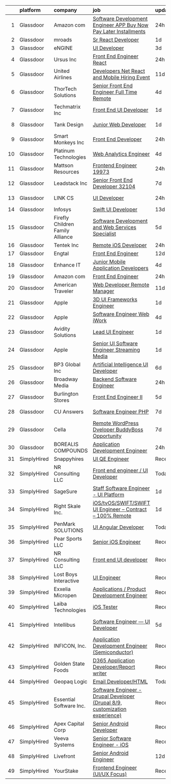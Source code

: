 

|    | platform    | company                            | job                                                                                                                                                                                                                                                                                                                                                                                                                                                                                                                                                                                                                                                                                                                                                                                                                                                                                                                                                                                                                                                                                                                                                                                                                                                                                                                                                                                                               | update_time   | location                   |
|---:|:------------|:-----------------------------------|:------------------------------------------------------------------------------------------------------------------------------------------------------------------------------------------------------------------------------------------------------------------------------------------------------------------------------------------------------------------------------------------------------------------------------------------------------------------------------------------------------------------------------------------------------------------------------------------------------------------------------------------------------------------------------------------------------------------------------------------------------------------------------------------------------------------------------------------------------------------------------------------------------------------------------------------------------------------------------------------------------------------------------------------------------------------------------------------------------------------------------------------------------------------------------------------------------------------------------------------------------------------------------------------------------------------------------------------------------------------------------------------------------------------|:--------------|:---------------------------|
|  1 | Glassdoor   | Amazon com                         | [Software Development Engineer  APP Buy Now Pay Later  Installments ](https://www.glassdoor.com/partner/jobListing.htm?pos=119&ao=1110586&s=58&guid=00000182aa98ddccb90f64b7deeffcc0&src=GD_JOB_AD&t=SR&vt=w&cs=1_bfb721c2&cb=1660719521627&jobListingId=1008074516440&cpc=3BA4CE39D5B5DEF5&jrtk=3-0-1gal9hnfdih6r801-1gal9hnfshaqh800-a5bfd2524e9b71a6--6NYlbfkN0CKJOvZ2V5IrJ1cL6f27LnM8XR4tisTi-a8V3t-dR9dwsgFRvlGUQc2Ve2CGI8d6VMUq0HQYHbXKOCP6v2vVCv6V3zdxXw5Kguw8Xj_mIY-LbwL5ws1Dh89Tl_3A5sSTTRRysbTxWASdFeXdUnSSUPvR6KTaNQAyzNHmwbRxL52KC3JSL3S2G0Ni1fdNr2gnNqXYDr2cncj5VGfx6glgnn_jo7MmxVJ7IGD2oHiPR814zPpRAT2L5betCm_KhI2sl9jEQ6C39zY9drFT_c7-U-fPNeOMQlm4R4K5mXUBvORIqYpKl3O6We_H3L2rXwtxNl6c-AjRZAUUvyItxCXiiklHr37rLm-NAUsRwihFhuJJokfNKNYZ1TILEDSLJmrA9SOR7fmUB8UMLU11da-wmVR2sZPwNbQW-z09fkzjcvD6MuGp5Hb1flV)                                                                                                                                                                                                                                                                                                                                                                                                                                                                                                                                                                                         | 24h           | Seattle, WA                |
|  2 | Glassdoor   | mroads                             | [Sr  React Developer](https://www.glassdoor.com/partner/jobListing.htm?pos=122&ao=1110586&s=58&guid=00000182aa98ddccb90f64b7deeffcc0&src=GD_JOB_AD&t=SR&vt=w&ea=1&cs=1_3ce596d0&cb=1660719521627&jobListingId=1008071881586&cpc=6BF42D0955AE9A34&jrtk=3-0-1gal9hnfdih6r801-1gal9hnfshaqh800-a1160361a352e396--6NYlbfkN0CAgjjGr4XpgOJqds2w5cxKWY20t59WaLgglXJzQDpVV3gvrXRPzIKoDiiGjmiFQ2iouESNLGd-gy4KlUUu5A563TanMmyyB0k0tpKhQSVrfwhrHeDULJNAs1u6ClbTzlRGrQQW49DBhkPI9sPYKDZwVRIgUKhrQHQAPpgKq8YUdx5yRh2KWJNQs5aN7NXWQkCsa5UGPxJgWO52uQRR2Fm45UNMvfgOtVwTpVyuWwMSm4qy_zCu0AYqKRSwEmDuVhOB67SmfCQy-KPnzs9-SQZRFlXWif88YtKLCqDVtEckzR0X2J6QzHyG88jpmJv2lChy1ArbkUAGxMm27FRn_JOQeJ8ZLq9RGdebszmSoIacg-_XAsObJjPTKiHjYP5qV-t0gvwsCvLeCFTS_MFVLGjUR2osL1Cbe7VdFjskRGM8QTZZVibMS3aPDlAKyNU4Lwqwbfh6Px_hf9L4J4kNo8srnaagrt__dibl5cqTQ42NO5Gbj2iRoDYNqTzCxPxaFqE%3D)                                                                                                                                                                                                                                                                                                                                                                                                                                                                                                                                                      | 1d            | Dallas, TX                 |
|  3 | Glassdoor   | eNGINE                             | [UI Developer](https://www.glassdoor.com/partner/jobListing.htm?pos=120&ao=1110586&s=58&guid=00000182aa98ddccb90f64b7deeffcc0&src=GD_JOB_AD&t=SR&vt=w&ea=1&cs=1_39942c8d&cb=1660719521627&jobListingId=1008069838438&cpc=F4EED0218A761C36&jrtk=3-0-1gal9hnfdih6r801-1gal9hnfshaqh800-89aab9cd47342a22--6NYlbfkN0CM72iPWblhTK_jhJfJxLWIuoC99VqbpyV49Itn1AUN0-11EOCsDA6xOfpz_HI8_xB9h5HpgiIRPkkO2Hi2R_skyVgROzf-V3wBAvxqLlJY5EHVpv0OFJyCw-L0RMqAn-PlHU9SwUDe-DwVcki62HWiZeG7HKE_-jOFz9P6JI-sUsmlxZk2Dn4lqcbSEdxKNpzwygTv6pcs9BMtk2sZPGvzJ-SSkveakS01zV4iT0ClkEP7G7gMcN0_0Fof_b0DS5f9Y17b0QsQezVTjlF2W6oi5K4FKKaB7Ru4xfnrXxtmok8QcyHm5xGzAtwSVmh_Q_6yukUTWI4VnYCmy1Nv6bwP-FDdBt8zOotwKWC7gFspwNs-NJT8J4uoBYnt5E6Xdx2LU9IVusBwsFH7-6BZYhB7zXvvGm9Q7Igvax4kA3o-vd3WuWxnv-NAcoWYqV5JzSOM8zCzZOT2_02GT1Yq2PjZWoi1XdGt6hrAo1z8nMwxXwGUBqZ3fCMqmTcBtSWcPm_pdSJQ_DYlgS0IaneKAXqx)                                                                                                                                                                                                                                                                                                                                                                                                                                                                                                                                           | 3d            | Remote                     |
|  4 | Glassdoor   | Ursus  Inc                         | [Front End Engineer   React](https://www.glassdoor.com/partner/jobListing.htm?pos=127&ao=1110586&s=58&guid=00000182aa98ddccb90f64b7deeffcc0&src=GD_JOB_AD&t=SR&vt=w&ea=1&cs=1_f45d3c1f&cb=1660719521627&jobListingId=1008074240575&cpc=32EE424DE2B657EB&jrtk=3-0-1gal9hnfdih6r801-1gal9hnfshaqh800-f2af985bb1f64a6d--6NYlbfkN0CT8vBT9H5mqECx2dfLV_FONLPDKpIRssxVwtj05Tmm4rA5I0VNOPdM1oYsK66ov5pc1wcA0i1jXnvRzmI--6BABobEGEoM2oGyC3XdEJGpUjll2FHbTHAmdz34ryBvE3X54rTHlwXxvLqFBrAX3sI-6J_y4YpvsN-WunORAvaMa1GNL3gPQ4hdC0z48g06DcM75RifPtW5IO-OTXlJjn31Auz1KaHUqcnUXskvsQiL05VN4HOH-ODWYm-IV-9wf-vwo5Js-fPjNSsKek7TBHfcmKY8e3pXzDwz1XGgGupmipdRvrEBbKnRZOGn36v5YQyK5WBxp3zL2U1n5WDF6s44GuSlwYa8_aeZ2O7wD3MlTmtN1XfPe0w1DuGlLFxlfmLARg3PkxHJqR-5WlqI_sqGiuzTRGMSYwdCQbqUmHFdsdedXeJO8SxxA0TZokdKbBB5Qvi6rmZl8KrhdQYQWNbV-d_CJ4bGHzaGAvppFFfcPdYRPlBcFBVsOyTJfNVa7aAuokb7gc_6onMbtMeOVH72L4r_6nsKMjhqPSJH1FvGmIfblsbBOikDBYqRGlWkSXZOKFGlEq_TrkxSiZwmoXftwnSqRxkM7iGgH3nctpOIll-a-6cagOE--VLFbFT0f3p59xb2L3ZCTvlwSTs8K7XAZZLdz0Yj4yUUmyLO71GkCp6Z1MHZfdf0bxbD21SNLW4dPvd7u3lv_86V27OTSk4MK0t4s81jQua4Vbjf4y3oeAiaOJoJFsaR934VrsoUv_-gSYpMUDwSN-PL5-O-VWz2KZGOYQ59g4qLm5SG0065LrM2VATKbIIovyGa674tEvkmoy6cN3DAh_44i6v1HAiwJlWl4cA2i8Zoq3RQfUpnhRBzB2nJXee1vpaIcgu55tPUaahFkluR4_duaxoZxG7lmL_576c0nWNJRiwHHr2iP4IFZB-BBIffxNDAuPhVb0sF61WnbextxfYYq-AotXS-zdYoqAPwiHQWwMEiUdnPYKZjfqiFaC0df1yjSW8TydkIopTaE2RYuA%3D%3D) | 24h           | New York, NY               |
|  5 | Glassdoor   | United Airlines                    | [Developers   Net  React  and Mobile  Hiring Event](https://www.glassdoor.com/partner/jobListing.htm?pos=114&ao=1110586&s=58&guid=00000182aa98ddccb90f64b7deeffcc0&src=GD_JOB_AD&t=SR&vt=w&cs=1_c1050d8b&cb=1660719521626&jobListingId=1008055985397&cpc=C891152315FA1AD8&jrtk=3-0-1gal9hnfdih6r801-1gal9hnfshaqh800-0e4e4024a3362660--6NYlbfkN0Btxs39KmTzjw_u_hUXcyTcLpNeUj18C2Nw5A7DCW0FWPIovQIH5oyMDLxKk8R0wPBbY462jSJgv4S9oINV8MnMPAnpiPemOXulUBEqAhp413Ibibrq6AYVM6vhvfYqfEo4ioGPPegu5dSK1jRclTMNlT4kXsAekBQuHAgl50nJbTQN69i2T_SfHXYlahgcYjxXBMwj-8rgA10E5LdBCxHzgR-vporwgBgAddP0noKtQilZck4NbCLktvU31VhXeBTGWsxbI7zugWIBQCVBv2KWnNbdz0n1Dhz_eECl6vw1Pd93wm_v0DntbNVVML1XtU37L0tLk5aFstkptG7MznpAyjEcWjkic8h-5mAxW13QZXB213fCt-LBFifu4ESsGDkXc3-wKCWlIDcUb2jMxgRHcG5SSwlElq3dth8xcm2m4BDV0GCFqBDFSgRtvv7PL-D4xq52cswSpptOckjKz4HkHUPLSUvPfxHtnuLT9gY2YqO293MWHCPA952jQDjQxRYkQ683khJeWBG5ltc2kEPtj4i2Ke1lOD1UsiRw7BwFEaRnOn8hRM0bVLpHUM9ePLpUX41x6lGMCmBvIoIxjlK62rLkLPz060RPvbPpTkOsuSjuvvOLkYwl8V1VBhJ1gVQ0HssVHUW2fYN7zm6GN8SS7PxRmMEqw0c_ITNBJ1wp86CKEI1H_aK6fPDbUrdOxVKYDUSeRPU5nUwL2VOg6pmNt8KQN91p8DgmBHd4LlO1AA%3D%3D)                                                                                                                                                                                                                                                                               | 11d           | Maywood, IL                |
|  6 | Glassdoor   | ThorTech Solutions                 | [Senior Front End Engineer  Full Time  Remote](https://www.glassdoor.com/partner/jobListing.htm?pos=108&ao=1110586&s=58&guid=00000182aa98ddccb90f64b7deeffcc0&src=GD_JOB_AD&t=SR&vt=w&ea=1&cs=1_4d327d56&cb=1660719521626&jobListingId=1008068794903&cpc=451933188B21919D&jrtk=3-0-1gal9hnfdih6r801-1gal9hnfshaqh800-8beda192d9f3f793--6NYlbfkN0C01UNaBQ680rhInzVQmCw0TGPaO4jl8CGKEaY9c_l_wnpKA5txkh3YVdNfPCyTRGvxsSxdpXF65NVr9l4dzjq6ZIVm2jEBL1a7D3FivAIKwll618pqIb3tZfM83PuSUOmKV66_ImlaXN61M_Fe_gk4uGAzU5Jq2DxvytE5Os3njcpTKacHSoDA2S7L_cIyLCiFCmMuM8-nUeWyZLnkrFMgE5djYNVScvqdeGZU9plrmTEfvIQU-fnHRyG3CvuQTstk4H6Wr71ZmQBK0U9TJNFclw3uV0CPh_lJz6QvETUZzJw78OrCYYdePJqAQXxzidmUV_9VlYrMGTEAz1X6eAhrUGK3XBonDFaD40Yr1g1gQ8_oXudH_hCL40v-WEUe7jnYrBFA3HlCAszINW8c9z-6rg_AP376nCXempLmvDy2bjmU5cJOWbTP2f920BqoGLnxhCJwgcYsoioaugGdEavEyyRaxRKeY9Tf2IPJaxJWs0Ox15kZov8Q1el_-51bces%3D)                                                                                                                                                                                                                                                                                                                                                                                                                                                                                                                             | 4d            | Armonk, NY                 |
|  7 | Glassdoor   | Techmatrix Inc                     | [Front End UI Developer](https://www.glassdoor.com/partner/jobListing.htm?pos=115&ao=1110586&s=58&guid=00000182aa98ddccb90f64b7deeffcc0&src=GD_JOB_AD&t=SR&vt=w&ea=1&cs=1_d5d1e53d&cb=1660719521627&jobListingId=1008072282883&cpc=334ABAF5D42DC775&jrtk=3-0-1gal9hnfdih6r801-1gal9hnfshaqh800-00948a4f81d85db9--6NYlbfkN0CGFPBiV6BPU3R9Q4bvSgVn3-vD6sh5AeOCgyZgwpVxzqd6xWhPFLYbPwV8xd92GTp8-B0UFbT6CBYaeSpXkPlmqeXnX6uIMEqT_nOTmCIqgKp5bSULeabFOOlnU3gzffAnKqdrZhp-rcosxtmJ0pBADhfe0Ou8Jav9uJv5K9rFNKc1Zt9Z8ESPRBfEhYmZhKXqr2QZBbGbQFK6Qwp92so2KJfe2qHGPSd8416h6jUdfy8hHYnXPSxtaSIwyQDgnY0YTiXFyefpIAf_L1KQrGqzsdzeFi5Mtrt48q_KF3wuPdk4IjTX6cFQmzpG9iPq6QQVapKKaVy3BtlXZ1-4GofXTZi92muOGvN-_u75Lfo7t9xANbOqwZEhkBJ9jrMjsGD-3TOeI19Tr033Fz-9CPk79nUYAJHX3kYGgRtF4-6SeUXF-jiTJaDPqG1s1-AmhjvG8Xfr6k47MpxrxQNRzVXy-oncCcJTN2OkDYrUhoJ3rmWa6IM_ELrV-T_fapzWOOc%3D)                                                                                                                                                                                                                                                                                                                                                                                                                                                                                                                                                   | 1d            | Newark, CA                 |
|  8 | Glassdoor   | Tank Design                        | [Junior Web Developer](https://www.glassdoor.com/partner/jobListing.htm?pos=110&ao=1110586&s=58&guid=00000182aa98ddccb90f64b7deeffcc0&src=GD_JOB_AD&t=SR&vt=w&ea=1&cs=1_309fe12f&cb=1660719521626&jobListingId=1008071689706&cpc=0C139D4CAD5A6DB2&jrtk=3-0-1gal9hnfdih6r801-1gal9hnfshaqh800-a3d9ceca1dbdbed3--6NYlbfkN0CuTTa6hU81vCVw8xnuqKeqPg93uVJu7pnS98Dt9RwN54TLfd7fMQoV7IlVnwvQMMo0xFzssUK7Xcfvyh6pJPQ-x2V31RXMsUKlGrvLRUbQ2RhxVUHgeTDZM-Jrfv1bYMmHnOlReMQrS9owvBfDOUcbfbnTBbHbBFQYHk3K7uQ1Nw9c5fWevAvC7CqN4qThBEbrkzUU4b0g0YPSzms0kn40vfDwkIRS9rUtx7GRd_ut_DMJ8ZuNxF2qBIBOJTlBVV7Mr8BjLoJc8w2cPbqCmgL26b_Kqvcv8Dydw_F_w9HNe1UQ_fN0RZUBqHaP25ZrkU4gPKvZA_-umjzQjI9VUpCLrWh0iik7yp42tmwmVoOC67xbIYCQsJnaKOJBObt2vGGdEPAcdpFErKaMwklmmL4rZPIn38VH47adM7sT2Oda85Jzp0hLpWVfszQB_I5mWmaHVB1GZB3bI_1enAFWhcuUWPeL2GAxxMx4cEtR6Wh_v9F1_nJ4G0nJgahFeWRNUJc%3D)                                                                                                                                                                                                                                                                                                                                                                                                                                                                                                                                                     | 1d            | Somerville, MA             |
|  9 | Glassdoor   | Smart Monkeys  Inc                 | [Front End Developer](https://www.glassdoor.com/partner/jobListing.htm?pos=113&ao=1110586&s=58&guid=00000182aa98ddccb90f64b7deeffcc0&src=GD_JOB_AD&t=SR&vt=w&ea=1&cs=1_e721d455&cb=1660719521626&jobListingId=1008074133389&cpc=A0637F14311B9419&jrtk=3-0-1gal9hnfdih6r801-1gal9hnfshaqh800-a455a31fb5bb6343--6NYlbfkN0CnvnrZV6i1JGX1yqycrBVKxG_QbmFGo1hJvaAPDrdCVeK8_187gOsCIBS08kr_0OBJtyYB-FqvF1f-Y_VZy6E646Osz676Te7l0qQFWwqtzAs-lVq9AV8MMk19mR8tBKRJl1ZTupsut8BuzRyR3dEPBiPwgyD6BSWl07N8BDGlAXVIKhYIApAmBviqttBOCefSEZ2c1bOt9laK3cBPLSvfUWtyNJulG6B6-mVeLKST0MBK2eBvk1vA4PdJNFvnzIGwbgaw2S2tsypBvKRFKC8vyNVvGb4RMYpx3zqp28cL7udIWNYic2qG9ujQKPP1I8uXyyKIng8-pqCN9QA1-19F7fFhEJgbY1yf0nFAtHEsuLW89ngNU2KGhDsh-syxyPFlNuO7mFXdmxK2ATabqlMHQnxoXTQjXA_Ycl3dsAI1BWZ-Apjphubf6hbj0E10FC5-pzEQnZMUeoSktQi1e9ENN-ToIPHVD0WJxnXUbeRVfNjDwfws3dlCPb_4VxXWZHM%3D)                                                                                                                                                                                                                                                                                                                                                                                                                                                                                                                                                      | 24h           | Remote                     |
| 10 | Glassdoor   | Platinum Technologies              | [Web Analytics Engineer](https://www.glassdoor.com/partner/jobListing.htm?pos=103&ao=1110586&s=58&guid=00000182aa98ddccb90f64b7deeffcc0&src=GD_JOB_AD&t=SR&vt=w&ea=1&cs=1_8a42297d&cb=1660719521625&jobListingId=1008067991782&cpc=DED3C32E22E90A94&jrtk=3-0-1gal9hnfdih6r801-1gal9hnfshaqh800-5bea5c2b1ab209cd--6NYlbfkN0AS3oPsAAmCngCu4U51_2RxXyfS7TdWOFtWPOafNW52IwBtI59ZXPdtHojvQioreHV1eCyLClcTIJuHglHXQYGFPrbYLNKjMSYElkp1vDU5B6GRIJ3ntTEZ8wqUdXjiHri8KgFHTcevVO2ME7px7hB8pIZ9k3huWREFH3y7GXAIcILB01STLbx2WRq02-bbBOdJEGrGAApW3yhJ2wbkBOux8wSdIJMnsWRyUiScSADB2h5Vlim-gWGGqtE9T8EK0XjNANJa3rrJCzp8BGf_UUlNi_5nBPXa6CZZ1NA-kUnvDuF_vMmZRqTBq_YFrVg4BIVJcxE0ze5djBM8aTt5PvbQb53OnSlJe6iSZsv1yj-Ax3RiUJwvVa2-oWabtDwv4uAkvJY2jiIRAs97Wsz8xlKYTV55g85TPjwiYDYkiRNQSuxTOaam22QIUq6upnR3RNSZSaWqKANt2DWflWXFsCwzC_ELkYNb9kQ30Opygcjq4ND-5DWJaWvBkEysZqatGx7j2pa2zo8pUA%3D%3D)                                                                                                                                                                                                                                                                                                                                                                                                                                                                                                                                     | 4d            | Remote                     |
| 11 | Glassdoor   | Mattson Resources                  | [Frontend Engineer   19973](https://www.glassdoor.com/partner/jobListing.htm?pos=129&ao=1110586&s=58&guid=00000182aa98ddccb90f64b7deeffcc0&src=GD_JOB_AD&t=SR&vt=w&ea=1&cs=1_9a450a46&cb=1660719521628&jobListingId=1008074116931&cpc=56C4EA4A1A191A49&jrtk=3-0-1gal9hnfdih6r801-1gal9hnfshaqh800-0a00a1491b6a5ce7--6NYlbfkN0DoFs6WlAcF-9rlb0mQNJgEdO4ygxmYB9kVlugPervFNJgAbE9jgY8GUQwiNDcz4EUKR8PdUcyf-VNWI6AuDvUkfxpNhtGaNV5cQCjdB051Mo02_MpHvgyOZvIn0ijvxKvElIJ4RuI63bP0TH3FcrNAG2S-xyoC_S9UwtJ6BNM_w8dMRF17Vwi9n_DU3ijUHfwDqmQP6QBLfSUC-88rukf0dnfeXIUMNFxweHF6kFCxRe5gMxSPT2kUY7Md710brjq4JLVRcg88k3gsKjxqrsFo-89F9IIzTBoMe6xPilSxM1jnbVztTL2KDnt-oTSF7-y8TJHsuG1Uq5FR8GTdmLKkXcIItpO57heyyEtl9fAeXHsNbMZtOE6JDH1hM1zKNcNFtJO3DU3Cu_TE4aG6OGESBKRkQnCJZFF-xD7tZvrqlLNdmCdHCljOWwojOCVKz1v_aPbfkroH85Xs99G-SgOS1MExltBLGjkAgdaQGQOC8zIgedP1Y1qYTKJn5hzXZ6g%3D)                                                                                                                                                                                                                                                                                                                                                                                                                                                                                                                                                | 24h           | Boston, MA                 |
| 12 | Glassdoor   | Leadstack Inc                      | [Senior Front End Developer 32104](https://www.glassdoor.com/partner/jobListing.htm?pos=117&ao=1110586&s=58&guid=00000182aa98ddccb90f64b7deeffcc0&src=GD_JOB_AD&t=SR&vt=w&ea=1&cs=1_e7f4e2df&cb=1660719521627&jobListingId=1008063540807&cpc=3BA4CE39D5B5DEF5&jrtk=3-0-1gal9hnfdih6r801-1gal9hnfshaqh800-480f5580bb79916a--6NYlbfkN0AN1DXOJ3XjvJpsorCLbwBX67_Zmbno95PICvIB5GJH13XHFuyYrum6AmNcT9_RMPPPeOF5uSL1IV0gQys2Ha29mjA4ejw41W1tdV48sTCXA7SFqzDsz2n_wr4OwHo9hR7eT7850mWZhyvFtjUDSYnNQPSTWiQ1tgjjD1YU4vtzLfTBESvCVb--f82__01qtwZ8-DUKUheqpstUzO7I13kmsgxdgyqm-ukYyUBPrbf3MTkvm4uPTWgHqANUhWJyKwTP8mh-iDNsgeXsIniUyVMp4G04Q17osixvB2TIV1-7F9u3Xf_KHR6uciHAjf5ZiR2ItBu_tAFqaR3Ny4WO99iXL1qx5ktwCsk4uy__3Q8UbW0SBWaAYxf8QtFfG7KoT8HELYqFAFYhezQplrEtkhbg-OZSahtkw1w14Aeo7B3tmBk77xJ7g6eZjYGSsQBTeG7UD8Xv4ECDb0r8-vwwGlqQZqmtRjelIIUc2oZlR1jLpmHzrhmdvkrDO1lsBWIOnC57iUClxZRaww%3D%3D)                                                                                                                                                                                                                                                                                                                                                                                                                                                                                                                           | 7d            | Remote                     |
| 13 | Glassdoor   | LINK CS                            | [UI Developer](https://www.glassdoor.com/partner/jobListing.htm?pos=128&ao=1110586&s=58&guid=00000182aa98ddccb90f64b7deeffcc0&src=GD_JOB_AD&t=SR&vt=w&ea=1&cs=1_00d8a6d5&cb=1660719521628&jobListingId=1008073615359&cpc=FD1C1DA32C38CFA7&jrtk=3-0-1gal9hnfdih6r801-1gal9hnfshaqh800-294000bd44f8b31d--6NYlbfkN0Aic2FNJq_PpCkQ8C7f8kkQfiNvDILPGYFPhiImqsOhVE9kIE0Hm27a4PIqhs3A6nUx2Nnn1N6m3c2HiPAmFVB6gx0F-Fh_Gbb57JVlRZVpFmIxB9IATd1y0-fDEzZdRlA8LE0H8qzpU9tDe888ogZXLBv0FfHF3tuFRy7OvRM420Qg5O2hdPehq_H8n4EDAiMz1Rcb3J8FbcIUTTFsLfLXK5CkEoRpAXiA2ou4Ij5gRkMDGwPKzUoMYK6GIJ5sbWSoUu3Ifc8MdATIOBJvTUPsJL3EkDeu_f6dYVedVZ8Ds3Sl0CTeNg3mWj_16X_fjB_awSdVPhYa8JfHR9QqkXj6NVL7JAstcs-Gj6Qx3AU7wLt3plqZiVNMbTM0gooUwEVUB9na2NwFOq5LNbFkHb4hY6TEwfkdCSude7BkDoFwFeGeTEFSd1SN0v9aeWO6n_B6Zek8ibmrAIniYqJpLmCzbNstNKfhG4TMo3AHHzFTgjj2uyDWDQl0HQo3qa-I3TSx4IVaKIoplQ%3D%3D)                                                                                                                                                                                                                                                                                                                                                                                                                                                                                                                                               | 24h           | Bellevue, WA               |
| 14 | Glassdoor   | Infosys                            | [Swift UI Developer](https://www.glassdoor.com/partner/jobListing.htm?pos=106&ao=1110586&s=58&guid=00000182aa98ddccb90f64b7deeffcc0&src=GD_JOB_AD&t=SR&vt=w&cs=1_871cf445&cb=1660719521625&jobListingId=1008051292813&cpc=9900C911F071612A&jrtk=3-0-1gal9hnfdih6r801-1gal9hnfshaqh800-6c468085c3cc452b--6NYlbfkN0DFi1nmQQWK2fa3N4W3y7EUOEocZkWPqKP_f_xZ7ne8RcYYsrK34-4lDZ63JR2to7wNEipFmb0BiHNA4UJucXU5PAF0B8wq75-dwYafffteFiwjUBEvvmiMGPj2Hserk1Dol6k4SaGfOw16iCqmQRjIrE-VIYra0KsYAfrLwYf8JELlIc8kygwAqfYXKIonO5i7xY1FFuAGxz9bWGTGj_q79doKhPZED3Cvnh5r4aBAHeG5Tv6Yeyv0m3ZJq7izEtaEs_SiykauJ1BeDieyUvb2aQI8ro0kp7IOjTniy4i00nivegwFEfUuVGH66Y1MpNyjjbEPAphYhqD_0XApySpR-d1ZwbVCwHG0gnvwExV9SecNLURsDAXWdqu2U_eyQXP_WcNK8drB50snf9z2gb7s3EnX74bNTqdLmIEyRCPOMYfb7MdgeGLi5ex59tq9Nzj-mG-PKqBaJqdLExc_uaKt4UjNtx9O37tZrrMjtlq7R7NnOC1qdB1im-BkJHAU0exFnIp9h-XU3ELwcrJxX9XWvlVS5wFDwy0Q1IBGDWpske6M--UnrnC8)                                                                                                                                                                                                                                                                                                                                                                                                                                                                                                          | 13d           | Austin, TX                 |
| 15 | Glassdoor   | Firefly Children   Family Alliance | [Software Development and Web Services Specialist](https://www.glassdoor.com/partner/jobListing.htm?pos=112&ao=1110586&s=58&guid=00000182aa98ddccb90f64b7deeffcc0&src=GD_JOB_AD&t=SR&vt=w&cs=1_68327167&cb=1660719521626&jobListingId=1008066852423&cpc=923E3B470662C757&jrtk=3-0-1gal9hnfdih6r801-1gal9hnfshaqh800-cf3a85c00cb20a97--6NYlbfkN0CNzuPTjnduGFAOpB2vcisEyNlokxoC3oHyRQ2OwCqP11-2grFXxv4hxLgRiYTyiFv0bkFe8JpJjZf8_M3r_k5Hpg8yNjV6u-vPl7ebESnpQYujrX1qPjs8JQLZzpsXh0l1ibaXfwnmZAZSLn_ExzidpHeBikTNiI1rm3wcJJ6LnzWTqs8paCVpFI8jG78x51XvxSg1irkCurxsoueg2y1gkDV0LB2Uuj_CguvT2HG6w9v2DWYmMPbwYnppHlyz_Eqt0-nX1H3CSKSMDWi8azJDoUDMuZr9wZKk-tCTtrXmto7jEeavDp576HmtkYeplYlHQzh8ks-TkJKGjH1o65jHtfuuw3vvjY9si4qMowyelMGJAFVraLzEFZ-hdEItmBfiajO4jkbN7Td7tQW4kkq8GeJw4O4QZwh4elvRA6oJ4_ZuzC0o3gIB61LB-6iU7IzjFklqYsdzrURXQXqXwx8p_S5L6dILy2sBYiHLw2OLEcBXfqbXsPdJvMQ2lXvsSpE%3D)                                                                                                                                                                                                                                                                                                                                                                                                                                                                                                                              | 5d            | Indianapolis, IN           |
| 16 | Glassdoor   | Tentek  Inc                        | [Remote iOS Developer](https://www.glassdoor.com/partner/jobListing.htm?pos=107&ao=1110586&s=58&guid=00000182aa98ddccb90f64b7deeffcc0&src=GD_JOB_AD&t=SR&vt=w&ea=1&cs=1_1f007b6b&cb=1660719521626&jobListingId=1008075059244&cpc=0AD9CBC11EB69ADD&jrtk=3-0-1gal9hnfdih6r801-1gal9hnfshaqh800-c45c1d78533a940b--6NYlbfkN0CjFA1lmdy0wJ1Qe9I-InJ7XKY3GJWrv4Ih_xPgAckHyl8kzJ1xqjfUOGHzUbWqZobjrGKetYTHtMsyeipJL5HBDB0eFrAJ8HKPXyjm8TsbeM0T4WmRDEUhNElLA_MbHCsZsqGDBCRaqUBRylv2j1tPNsw0B45w4tGfWEjVzqqVRcNeCQkkKXp7H2jVQ3k8dkDt2VNP_gY6O-QHi6vgm2bAzEfhiXC1HmOHWstv8aAY36aOOorg_Y9ULSBH7N1EFBLS2luaZKFGRyGEaSlPc1EFbr8ExisWGoyqYQWgJZnbk93_Vrdjbb8wszg-y5RU10caLRE0V2o04jukncU4ECH32ic83haL9koshkIygV4GJvyuT2eKAUMRkt3xi8N6_cILqdZjnlOdkYI9i5Zn2-Xrt4Z1xrGnkdhpixI2jjYtIPMBBX9WG1ocM06FiJueXtDnjbC50NqF1T_zOq89LTk1ZnSHaeqImPoYoCOJb5MxDulSjCC00-MZO42Ot-fzMPhYYPjjNcOV1zgq0nIUt0op)                                                                                                                                                                                                                                                                                                                                                                                                                                                                                                                                   | 24h           | Remote                     |
| 17 | Glassdoor   | Engtal                             | [Front End Engineer](https://www.glassdoor.com/partner/jobListing.htm?pos=130&ao=1110586&s=58&guid=00000182aa98ddccb90f64b7deeffcc0&src=GD_JOB_AD&t=SR&vt=w&ea=1&cs=1_fac79046&cb=1660719521628&jobListingId=1008052522774&cpc=3BA4CE39D5B5DEF5&jrtk=3-0-1gal9hnfdih6r801-1gal9hnfshaqh800-71a444158f5699fe--6NYlbfkN0B7Z8t6fEMDh_BTkcJVPNJicKvZQEBTy5HSwyHa20ewqmyfWNXjNsfvmtdqiCQm-EzowJKotOv_WjYgXr6s0thNrtR8Nf5EbUKEt6ppAYVG2-AQo-x4g793sW2LOxDCt1n9wIYQsco9lmZbJ6U4qZeSMoRdJ9bloGCf4MOchqSjPEb1e5ShRIiaHCrC02WA4DtIgsmoYmGj4pSlZD6xpAMQzwfzx_Mw8vKWZuzRUfMB4Wru3v7n02Q7-3oHeADTUqaln9-Zy-S8L3XZCqYrnR8DG2PwtTCcNH54VgfUgMaPHfxl_iC5befrGEn1obGeUO44w8vBKm3msMjMBjpv9bMaq6vix1mmKssuJPf6V4_AIcEQb8IMnsP7LYuU8FCofCGIZHONKpNaO1Qj9SftqS0SDCcLecCfPSgqK-a0pArgHryy0n68uYeMd6adOKkAGpQs7yLVQ550JGAB94L2BkGmyuxJIoFWema7uKBCJh2Edb3TLrusRqg9N-6tqqBFChk%3D)                                                                                                                                                                                                                                                                                                                                                                                                                                                                                                                                                       | 12d           | Remote                     |
| 18 | Glassdoor   | Enhance IT                         | [Junior Mobile Application Developers](https://www.glassdoor.com/partner/jobListing.htm?pos=116&ao=1110586&s=58&guid=00000182aa98ddccb90f64b7deeffcc0&src=GD_JOB_AD&t=SR&vt=w&ea=1&cs=1_81c96821&cb=1660719521627&jobListingId=1008068900182&cpc=3DB599BF2F4828F0&jrtk=3-0-1gal9hnfdih6r801-1gal9hnfshaqh800-def1bbd1f598e622--6NYlbfkN0AraZfUMCdnJNjJsWHy6D3Ra_0D6GRfEkfGXZiKyoRK-VOwO6-Fnjju3UziSgxx_2dztle11cb4VvC_EnZaGZvallrJcFMEZ5Nxf-sUoNMNKtH2TI_Z4XyxT7QHL8ac1iyp7Y-701IPTxBo0U1IXSCSeLvTqKewnAtKv20pNCOPzePwMnVtsiioOAusAOMDS81N8TLr50UxszzEEMYiN5BKA1RIH_4X6ttg_oNIL52iqFCT_j2DkJS-cVAEvAdrCug6LVX5d20_A5G7KFgXX18J_tT0FQ-zN9h7SDyvT6FNVFyk89ELGmuFMxhXOs0QLf9DZsbAnEZEtoP-DtUmJgHbKVodnbq2AuMcuDykE6znkdKBAa-L43GR5WILFAc0ewtcaHMejJFiI1fjoll5maEaH3h4KRzwqMJx9-Nu1c3zRjnpjajfwSH0dfvxhfoQKG91BzaCl-ynjAfwNZfcQwhhAvpZoVVhxdUtnn2KEWXkMZDCI2T5z3xTf0sBVm13SPSe_wmFq8QsUQ%3D%3D)                                                                                                                                                                                                                                                                                                                                                                                                                                                                                                                       | 4d            | Atlanta, GA                |
| 19 | Glassdoor   | Amazon com                         | [Front End Engineer](https://www.glassdoor.com/partner/jobListing.htm?pos=118&ao=1110586&s=58&guid=00000182aa98ddccb90f64b7deeffcc0&src=GD_JOB_AD&t=SR&vt=w&cs=1_8b3603ee&cb=1660719521627&jobListingId=1008074516378&cpc=3BA4CE39D5B5DEF5&jrtk=3-0-1gal9hnfdih6r801-1gal9hnfshaqh800-509f3a18454092f4--6NYlbfkN0CKJOvZ2V5IrJ1cL6f27LnM8XR4tisTi-a8V3t-dR9dwsgFRvlGUQc2Ve2CGI8d6VMUq0HQYHbXKOrsNm-LsTQGIwHiUOfTieLbkAVVYFhKQ-n-AisNICvbEqCwYf8ekyOF5kJnXRFa-oki6OdoKRoIZhSQhhAOFMskZBvUF9W3e9gvcE2LVUKhJ6i49hJJFT--YrvfJieV6GvdJFjQx4rGDBJqWWspjWMXH5ciumz7RvWueSPitsYai5vKO5GsRem8dLhOTWE8ZV08TN1q_0FqUy-8jTt6K0D2b93ZqzFymEV-Qk5btSLWv6HzQvOlzBLdwwNca1xqsyFRleohMk_Oa_jtPytaHYtxicp1DVGFHYoP4sNUwUho298P_8EZb-B9x7ZK1oMVOuw2X_FF9TNE5nTEHdI3Tbks1dhiSY0DTg%3D%3D)                                                                                                                                                                                                                                                                                                                                                                                                                                                                                                                                                                                                                                              | 24h           | Seattle, WA                |
| 20 | Glassdoor   | American Traveler                  | [Web Developer Remote Manager](https://www.glassdoor.com/partner/jobListing.htm?pos=126&ao=1110586&s=58&guid=00000182aa98ddccb90f64b7deeffcc0&src=GD_JOB_AD&t=SR&vt=w&ea=1&cs=1_0c1facd4&cb=1660719521627&jobListingId=1008056188978&cpc=7095061949A44974&jrtk=3-0-1gal9hnfdih6r801-1gal9hnfshaqh800-441c4092247efcdc--6NYlbfkN0CkyUODdAWOttWJ2LJ7eZfdfOMXKQZf4DPL70xczqcB1LPqXS_73rS5nAenDC-EjxLQZwjUwl6q06DL8lvcCzJfoEWX9ymooVZwHEo0oIC5fw1BQ4QozUrrQjBA1vvihQcUDjEeeZU4hTOK3tN6N3rovH1MOQ-LKvUHL5xpkry04szfj3dm3kSlCnaYPVzW9UddoTXMVCgtBGu86vfdBPLDusqCoTmEX2Aqn_bp_N6LoQxBTUTH1MF6YkEZ4wCKnz-WhSOxvpbJbmYOHAy0OHzWDvmgTFKB5F5EgLIpp1FSTSNMeVpYEiXx_VceDJEQz5tCxWlJBQ8FeZcvYfiXfAQJem8qfdHE3a-rHj8yyDyXsesia6Tg1wwwhoLvuhop2EeOLgile_qTjcwLTTVSPS1E5wwOL4u4USMhHIACbENToYDqb8EmnAuHpRDjeoR64XrAR2-9AL7bmbfunVcTTupi_iJRu4q5cPfPnW6V6q9vjK5g62SfXyIMMVo2deLs0xENc3V0AmGNvA%3D%3D)                                                                                                                                                                                                                                                                                                                                                                                                                                                                                                                               | 11d           | Remote                     |
| 21 | Glassdoor   | Apple                              | [3D UI Frameworks Engineer](https://www.glassdoor.com/partner/jobListing.htm?pos=105&ao=1110586&s=58&guid=00000182aa98ddccb90f64b7deeffcc0&src=GD_JOB_AD&t=SR&vt=w&cs=1_d4911c95&cb=1660719521625&jobListingId=1008072872977&cpc=F41FEAB56D215062&jrtk=3-0-1gal9hnfdih6r801-1gal9hnfshaqh800-49a0a698294376d1--6NYlbfkN0BvKrLyj5gPmtZO9T8euul8TCxuuKNOtzRJOomxnwSEodTz2Bc-sPZlbtkML8D-m4pzgMpahLgxDqPQp9W4kLJToXoDTWfsXG3kYYdBYf4dNUL-7d4N0br_u64IwiEd24PJmMi-fDZwHuAfRIl4MrYq1sWWPZEfohc1M4lIFvC65wRKx7eq4zZsbT5aGbIYF36waPXo-z2ZqtYqAtFluN9H-uJ7bm6HSMmQbXVO7sVlc6wajQCLivcE7drWZV8SLwDE8pDMofYESdZ3IihsUH1ainfYoMdUiJIy7gNBg5tCtqJismEIrMIzIfeaDMzB2lU3FkmAztKCbiczR-nSLCtKUw1EHV0FxU2hUNRbDCjni5gw-FmOBPM41S1-AOStAUQ2MKKgTKoakH7a4KsykZJXAZCrNjPdw87m7gWtbLWsQzF8B4oBXqT4O_xTSqPu7p80sF8GCODyrGpCe3r2OskiPHrJeTaytT1uryTD_zSU2LhxIMZHzrcdWoWt4ZQX4dDNMAbiXrGGBjuFWOU2jFip29ZPT_zzuLkXLbrIVdtxwTBRGkFw5dp5sd-8W9zP0FGE_I0VOT68RaZ7RtoJQmgYt-WuSV9Kitm6KHvQSJvYs3fiTXXqLnGh1Dha1rXbQOfM0dyN8YPu9--_8DW6Wz_BON3SLvXwWAfRmRHtjbzGjgczG0QckDEKGjGv1gf0W9RFfI3lFlWoflbZMQWLfFBEwQJP1FdlS-8zVC77nLJqOPGY-HPEppZu-5TLpAP7mNk33T1PaPI-qSZEv6zfAa_ZdjW6ONkjNZfNHa39kzM59Ucaqa3y1PhE8GGaGv2lZZiqNCsJZHpPfTZNYMJUEjkRfSMFW70B_8k0Jtsmy30zapQZ6PWjJ8IrPlKYGWSGd69p4TwvhpXrJ8EBbGVUGTV-iUrR9_1q6hLdnFyTbHHO2KArkRo4Tl3juPJzb3gUiKs-Cigt4U8kXw%3D%3D)                                                                       | 1d            | Boulder, CO                |
| 22 | Glassdoor   | Apple                              | [Software Engineer  Web   iWork](https://www.glassdoor.com/partner/jobListing.htm?pos=109&ao=1110586&s=58&guid=00000182aa98ddccb90f64b7deeffcc0&src=GD_JOB_AD&t=SR&vt=w&cs=1_08c4e8d4&cb=1660719521626&jobListingId=1008068026001&cpc=FB7E4A1762AE5BEC&jrtk=3-0-1gal9hnfdih6r801-1gal9hnfshaqh800-b314d1b70519e687--6NYlbfkN0BvKrLyj5gPmtZO9T8euul8TCxuuKNOtzRJOomxnwSEodTz2Bc-sPZlObPMRh-wYQqX09K-kPIWFmIDrnKtybxs18Kgzw1l3Lrgthl87Xxo8ekCPJIkQXPt1KOBK3tnJ0O0lu8RyqdG8L1HhXMGGiIYIMChQ7Nt6ID9buyu_g54F7hzS-eYx3K7vUpKf-syeF24DvhRXlNkr78OfBRKa1gI1ZwFlVJjNc1y8mdhzkc1L6B74nvXTVPaEwaOoGWSC8o4ANP8cDmgB3xkfdAhxPR7OmSEYQpbhJzQjTpS-IzDbOsqxYbczH5tVk6_TSHAvHfKd3GlxJP13viyT8m97kMIk25AV7F4XnfuP3aENbR_CaRO2u7wN33IYJADiCOg3Dg0pmR_PnUcR8_uMMEynYJwfYGe9SrBknKfMomgr_OwgivASg-VvzfBNS9CJRjaffSg1pjJce2PgHBr1XrOKxPIfbEiFUKpdxJ2z6vYxMYJW35YMzOomatRL8XCAPnaLk1VfGTMP272aW4rn5elNhKTvimxjU4xPvJgKe6Afo7yik11X0aXRIStogw_OhT5idFUJJvyxONHaFeL8B5m-DdBqI2JBmHaf8gYlCK7KHhhsrQ52AuOs77BTGVnhLIxqnA0Eh017DyjJtzjGzKhmfV1X_wZoUlUrpisVw6mM1ndPvxM8jl3jeGnQ_MiGg8DbgP9ZmF-GSOXw-34ykyu9XACN_juTVbg0WkSxZYm9axDpwzVxC7DGqjGEqvVBMoJxgQRlg5oJK2jIRTI9TQiw7B17gLe65AvrYoKlyZoehT8Qq5y4smofG0ihyM3w9nZ9YGMhN62cvHSSaTMaqfIHLueB5fWZdCmevZ2oF1W7SD11TSrCEd1UukJaLI5Vjlnr0M4LQp0zAWsZhzZvLlCZ1YtZCXOZzK1Qk28nkMLp-lcuyqZltdpK1eDfdsRpWxcakXhKGfuNFPSiC7afyvRVUOa)                                                              | 4d            | Pittsburgh, PA             |
| 23 | Glassdoor   | Avidity Solutions                  | [Lead UI Engineer](https://www.glassdoor.com/partner/jobListing.htm?pos=111&ao=1110586&s=58&guid=00000182aa98ddccb90f64b7deeffcc0&src=GD_JOB_AD&t=SR&vt=w&ea=1&cs=1_536dbc26&cb=1660719521626&jobListingId=1008071819033&cpc=F583A5AE0DDDFE3A&jrtk=3-0-1gal9hnfdih6r801-1gal9hnfshaqh800-bebca0914cbdc1f6--6NYlbfkN0AfMepHhmxmBAj2OLj3fuHwt41D9LBHtFsBM4iFdt44da6EFElUkkchQ1rQj5GfE3k3izR4-hpghkjuHhzlHDgARxK893EJW_eMTMb7JxR5fpIwQmTS8ocyrZu0cl1RgCIhd9yqWi7ZwPL40XpzpTYccgjJ6wtSVLsbOkJROn_IwLYbjWwhDSGnGaKZEA33YGSb6pxIZYvYhODfoNapwerLobzf2ZUO2QDTygPHnsJS6eMKt-keq0x825XtOA99K25Uw2nSgmppcbhRMt6Eqb6aS62CXIRL_mGr4zmZ6-kHfKiuzz2WS5O32j1t-DKOJMPHHev-BwgJqhGmBShNokY4w1VQ9BLwR2UjPYGwCYNNOtwl432heolMfanLig03H1neF0yOZ3ljw17r-hmeo7G9M0P5fH_TmzdaDVc7D7UXV6NmJBeiBQyLPxhVbzR5iLCPDGMVWNGzXlUYzad0idW2yMSSAuN8htiNUOlh7Vg2OzoeaNBk5fR0QSpeg5zE04c%3D)                                                                                                                                                                                                                                                                                                                                                                                                                                                                                                                                                         | 1d            | Texas                      |
| 24 | Glassdoor   | Apple                              | [Senior UI Software Engineer   Streaming Media](https://www.glassdoor.com/partner/jobListing.htm?pos=125&ao=1110586&s=58&guid=00000182aa98ddccb90f64b7deeffcc0&src=GD_JOB_AD&t=SR&vt=w&cs=1_e57db43c&cb=1660719521627&jobListingId=1008072873015&cpc=451933188B21919D&jrtk=3-0-1gal9hnfdih6r801-1gal9hnfshaqh800-690615ba0fef69db--6NYlbfkN0BvKrLyj5gPmtZO9T8euul8TCxuuKNOtzRJOomxnwSEodTz2Bc-sPZlC5mDe-NOaJgvEsnvixyibt2ujzBtBg_HJ1NAuKo4MuH-bZLjaoi5vecApMhjK87_8OEDHQayKelIspAKtoVZSe6Oad8EF-2A0qwNSE0Z92uDaPZGMxdV3MY3ILxEHUCrahD7VAzEpWz5ahHdEiBD5ryeAbZhcbkWQng9pPayv-7pVQ_8a9sNyLryA3q8896W-lCT-jZBGTYPZgvj3x1BxCmQS8x5VrBA-KCvnQJdu13bWjh4mjTQ1ZT2g4S2PJgfoUfLn6bEslfaCCC95Iz2XN8bdRdjLTtX5Ks5jCH3t2ebUCJz4bbOT19FZZkqOF_undwyF9WY69_Y0iwvga8EaDT9vk0_BvIqJKEXA7olRqBtSrZdNMVDIxjlazLOYlVvMyunQKwI8kPwL_LSY4N0YDRRdQMza5-FjGG0Qsir4PEyz2-QJrd4CvBorYWZ4X0LptA1RydaUzGYKJcPMorNZDkJkvAnW2bruIV8nmvcOhTMbLi-prd9qvqjdl-RPEdhF85hn93H8pctgoWTp2O3N8mjJhPEjFhbPJjfGHb3yt4TWw0KAeF8RZuHHXyeNPm4drPB_6RSTrljSttdMAhoZVVHR28Up0fcZU4eYhHspjuE6uAuySidhkHdvy_nS-OhsXi-y7qTN8f7LCKFPxKsSk3lsON0t8eilDgkRftZ47KSVk3_2tQl8NkU6vk2ov6YlDFb3o16B4RAIaHsRgy-P9LHpjZfTVCRMBhCugQOPAeiJSSohIrgMYh_ehrC_W6Cus4udRgptrw8XQ_IwY_7DkG-eSa5vZ8H6nqKy4LsO8Xrrx8SzslUJa7RSwtK5VI5X6_E1BeN1hriLatdVeGNqoiS9X3-rc3fyJDfnSh5OH7z26mKhO9Rvs9WZ0GE2U4rKx0FUqhDlbGrF47Ym7wXei3kbrfWC4Bcyrj55SW23hkuUbxE40b5mw%3D%3D)                   | 1d            | San Diego, CA              |
| 25 | Glassdoor   | BP3 Global  Inc                    | [Artificial Intelligence UI Developer](https://www.glassdoor.com/partner/jobListing.htm?pos=102&ao=1110586&s=58&guid=00000182aa98ddccb90f64b7deeffcc0&src=GD_JOB_AD&t=SR&vt=w&ea=1&cs=1_cfcda31d&cb=1660719521625&jobListingId=1008065221323&cpc=4269A4BF187C94B7&jrtk=3-0-1gal9hnfdih6r801-1gal9hnfshaqh800-6f14f717b69075bd--6NYlbfkN0Bzkuy17zoNwKMVjyusHhR7JNYo3SmelKzW8jp1Pa4Tk4WW547EexT8nXOMs0WaCyz5pHM_0GN5tDlRMB5J00LhVLe6nQ9y-M3zyvNSpBLd2TV-xgTGiyWJAhbm4kXXnmCNNndgKcMdO4QB8rH0wggCPS_X99tvbkIPFxkCrM0Jk-jX_vUkPW9_3TSblC2DX8UVijURs3VJdTcT39jSTAxJApqDFd8UGWJwRoSrxzh1gXWx8QReTkvpyzNyS2sABavbi7a4TflQ2yamlX3if6Wd1GV11ci3WPygrGXEski2MRosUdBAbC1z_RmicJUp6y3Url-Wrctplv9qgM8ia_1s9-JQoLTzSONDYxGcbCaNKwEC2VGkaFSCQVEvGKbt1C6HpLooV85Tc5-AHI9vpMQqS86qaDu16BH4mS10HYqEG2JPxRSQc8ApvwV9XQL2hVypCmbZZ7gg0hgPHSlgoo_tFEM8kBHDNL7Tat6b1GXqD5NmtnNVf1lBMkBVuaLfWjJLz-gXktHTSnv7nd4FcK2hO_AWqxO7lZY%3D)                                                                                                                                                                                                                                                                                                                                                                                                                                                                                                     | 6d            | Denver, CO                 |
| 26 | Glassdoor   | Broadway Media                     | [Backend Software Engineer](https://www.glassdoor.com/partner/jobListing.htm?pos=123&ao=1110586&s=58&guid=00000182aa98ddccb90f64b7deeffcc0&src=GD_JOB_AD&t=SR&vt=w&ea=1&cs=1_2444ffe5&cb=1660719521627&jobListingId=1008075247205&cpc=ACAF1607C5C1E404&jrtk=3-0-1gal9hnfdih6r801-1gal9hnfshaqh800-34fab37362cbbc8d--6NYlbfkN0BNrFD-6x1N7Hzs6LDu8lB24-QPJWnowhDvhATwC3gg7NCOIfec78VDiIwKaPEHb1GPkOxajPkKBEvMxD7Zsmjn4F9olhDtRDM9_sJDNg8In9SYMBheOBul7edO_7gPQT-1MNNNKDhVCIBP67YsgNFRHKwMFA04vV4Xzcs31lSDloa5s29MtuU7fdl89ln_qESps328KqmdRYpNZeqF2NdCqlFOQlUnOFwGUIkGdhsT5arSwkFOkjpXtLRyc38vdhmYOs6_3BZMaNO1fLvdDiAUDAldNJ_c1qioYupCRv_2NQoot_DOL2aYQJcIy_bP3NgZ0Uq84wC5ABsjaDkILV3UDyPoUAM0GZzh06vWkOWDWuPWWN3XotaNRgj_H1NiQpCeLIci_Bo356GtHyop4CMUQLGssgaWV8E1EcfW_ZYrDa7bMwjV6JSIRYxTK1Q0hW4LHFZfAedzVs-C1IfsGoTIasQDStEmNVXm8_i0DPV7BdJrQlzJKo55siHlJpr-MHVr70xByhhPow%3D%3D)                                                                                                                                                                                                                                                                                                                                                                                                                                                                                                                                  | 24h           | New York State             |
| 27 | Glassdoor   | Burlington Stores                  | [Front End Engineer II](https://www.glassdoor.com/partner/jobListing.htm?pos=124&ao=1110586&s=58&guid=00000182aa98ddccb90f64b7deeffcc0&src=GD_JOB_AD&t=SR&vt=w&cs=1_574e1446&cb=1660719521627&jobListingId=1008067480471&cpc=7F6F94E2229B3AB5&jrtk=3-0-1gal9hnfdih6r801-1gal9hnfshaqh800-e45be676fcd68c45--6NYlbfkN0CJm4vJz7SDlL3lGccjaB2wU5huGLb-8XfJ0aGDrrd1pLANEVWy-BboQxrVajehlhdn0sSW8DB14lQPZOjCDmWXFofkUrGUbg96FkTutc-MRoUJ58lyhM1Az0644bSisa6BnqZsUlePpIqj6JCpzNKZVKTZtc50_oiz-_zC3B0y9xjpyW7IeF_z2Bb6268QzFeB154q-xtgRQCX5CXpOOYp_F1jaJ49E_-57It9-dH1Of3JcR2AixGfB03O9aNBgGAJdrAnKj1UwqiJA14MVEYB3WhU3Oso_iSSvw5AaoXsmEeT9OzaLS3RHjJr1lhTZ7Ri2ec7Yf5dEvCCYryqfp3oBTaczLN6BXk4yTxwm78fvVGNj2xBXC4qbYeBGhfmhuPQLnZUX3Yj05pEI9_Si-OOZt4UQlJnkR8PiBWvamxT7IZoToSBjoJMiEEnxVFV2Jto0GHexCNz-fO4LSXCIV8Wk2Cc09SfZX4s2KRbHvMf0oi2-ziZbhWM8XZrgMIWMNMgOmVX3JLjSQ%3D%3D)                                                                                                                                                                                                                                                                                                                                                                                                                                                                                                                                           | 5d            | Edgewater Park, NJ         |
| 28 | Glassdoor   | CU  Answers                        | [Software Engineer   PHP](https://www.glassdoor.com/partner/jobListing.htm?pos=104&ao=1110586&s=58&guid=00000182aa98ddccb90f64b7deeffcc0&src=GD_JOB_AD&t=SR&vt=w&ea=1&cs=1_49b65b8e&cb=1660719521625&jobListingId=1008062818968&cpc=50179EF3956C3176&jrtk=3-0-1gal9hnfdih6r801-1gal9hnfshaqh800-7db039d6859d7e9a--6NYlbfkN0A-OCueWM1tFhMGdEjz6_hFWqPohNI1_phGGSwmjFRDphzS7RppbsmVjTocfut4kAQBjFt9XyTRmnE-14a2xsnpjZ1h4FV4uHgPOgA4M8NoEMMKMvy4ZXzvsKFSdiisBbPmmc6-9OhT7uGBjwqrJX9KMh-6H-nqmEr3ioq0QVoVyNwBzo2h-rxplo-_8pVE4qvvDIJ-QQJ-KLTUwnG0GgIDarz-0DQwFkV_6hHE-o953VaLjYDcSbfFkWK3HMLGMTjhHHANUQ8TuAtZPS_J58DT3FIshLpnnjtAeTKoavZ_FQkeOeNqlh_TmOVFl_QSU60OOdoskFKY6WONU9dtVzT0JfRY50e12d05aFOXhkF5DN4RG5lVk1H-h31CqSVdTh7AXsSdvs4jWjw2zZ1Za6ajdFgJ5z9Gbj6jsPVG4pjOWawgAoKHZk0Dns60b3trV05ZH2aRCzS8stsNMSxRBGxBiGEs1-PCfRwC1SmRa_3TBAQLKpl0w1_5LpQBR_W090d_-8mHwGOTkw%3D%3D)                                                                                                                                                                                                                                                                                                                                                                                                                                                                                                                                    | 7d            | Grand Rapids, MI           |
| 29 | Glassdoor   | Cella                              | [Remote WordPress Dveloper  BuddyBoss  Opportunity](https://www.glassdoor.com/partner/jobListing.htm?pos=121&ao=1110586&s=58&guid=00000182aa98ddccb90f64b7deeffcc0&src=GD_JOB_AD&t=SR&vt=w&cs=1_7f4257a2&cb=1660719521627&jobListingId=1008062757269&cpc=F41FEAB56D215062&jrtk=3-0-1gal9hnfdih6r801-1gal9hnfshaqh800-ad852e4416c92345--6NYlbfkN0ABL5jwqrJX8j4-zsE1pdctockIOMh3bUiDojLxDHSgft-IBPHc-ugKxXUaFJpc9def4hOIw99HzNZT3JxFj44YZo3yqqDrQqu883lMSvoNQiwb83KyNXxmJY6qNTXaJKV49PdCLdRqhZImmRBOMq-iQ2kBIJ9CFPIAlP7sURVONLTPnroAA3lvUKzgR-pTJPm-o20Bi2nwsMvpiqYctOlXz-DJqG48bFg0HdkZV7TNKaedcdhxU6UOkHu6_bTSSCcBq-BN2eOomoXPvGcksGnUbDP_am8oUOta38JarpjQ8SoumaKXXTkI4B8H_1aKxOeK3WTMJ7ZyDKdnJ0SUV042Is-Sya6d704jIpwGFsZKs5lA5coI4Ki9hf3TBe2QjBuFTZYkxpc1PFkNJ-ARWq_-XeMs5keGAoiIATP4ebc00pGvKgbCP4aoG2Hpg6PEKK782-uw0gx99XU1JMQ0BCqxUq8ja6rFuWtiQO5LJDTcDIKuinkJixJu6oAz73ZvoMuPCqHhrcj7D4KdnBzGff6AQI5148a7iAQ4SsLR422paMRvTh30fyePfK4vtXG-CNCYMBhzpLxWjTQxeLpXwhQ0lGDO7_4rvKgVTv0TtbSRilDBsoYUQlx-MDEl_Ox7urxZjZMpKnC1H73zOqlb9uiNXOYukTrnuiOG0lwIa7compIvdX50t4J4ziD5Sbu-2UQSUNNpXNdgSSyMBbbEjKXGn6HL5yP0xAIYE0f8pTEOx6fvBTxx1XWB)                                                                                                                                                                                                                                                                           | 7d            | Alpharetta, GA             |
| 30 | Glassdoor   | BOREALIS COMPOUNDS                 | [Application Development Engineer](https://www.glassdoor.com/partner/jobListing.htm?pos=101&ao=1110586&s=58&guid=00000182aa98ddccb90f64b7deeffcc0&src=GD_JOB_AD&t=SR&vt=w&cs=1_0300af7a&cb=1660719521624&jobListingId=1008073762653&cpc=320F474EFE2ECF9F&jrtk=3-0-1gal9hnfdih6r801-1gal9hnfshaqh800-7d009b086ab3aec4--6NYlbfkN0D3pY9BZr6K8HGw2_tgPfJbubO3fx-95i-wxmIgQH2CvCwNAUZXdNgJ09ha30WHYr67b0jcoXwTlmSy4TSRPXRVMsraRwbzC-l0QAJryYhQaJHeTXsa-Tat4hEJBvftOLlZ-WjU9NgyducMMS18a8UCGYr0T-ZX61lQ-BRx40R1Gn6YAI53_rSy9WoodOYN1sf4GZkAF6L7fP2STgu7ncAfHne4bqw4_ZkK5IkK00e9spVdi2Qevlz7XDdQVddIR27dLG2fKqTbBB2XElesIPTYqIEQJvB2PTyIBoOD91P6qddGCbJ5UvlJvL5aitLvi_Sd265RUjfmnBcmICvBtAeqa3LYd71t2u4ltWlBLjEHH3ZBaNCN9EgnOgbnKllj8YCIvkx6ZrvDyzN-S9_c9KD-ymldSFQ5-fDZumux8gY-l51cuT0E32o_ybuv4fEI9Ye59sKGy_WIIKHVBfEc5igur0BBCvFUSEgMCSWwmnw5f0g62nHYuhgCrCxgrNf0T3Y%3D)                                                                                                                                                                                                                                                                                                                                                                                                                                                                                                                                              | 24h           | Detroit, MI                |
| 31 | SimplyHired | Snappyhires                        | [UI QE Engineer](https://www.simplyhired.com/job/V-Dqa9YLIFX0GQ1ok2qgbS7wWaPq37k4w4UZBHk_R0iEJEGT5ltrFQ?q=ui+engineer)                                                                                                                                                                                                                                                                                                                                                                                                                                                                                                                                                                                                                                                                                                                                                                                                                                                                                                                                                                                                                                                                                                                                                                                                                                                                                            | Recently      | Remote                     |
| 32 | SimplyHired | NR Consulting LLC                  | [Front end engineer / UI Developer](https://www.simplyhired.com/job/1C14b7zXakZXEbToUbE6IzPRyD0mlrRLVqq2e38EmTV_sG7A-ZpcqA?q=ui+engineer)                                                                                                                                                                                                                                                                                                                                                                                                                                                                                                                                                                                                                                                                                                                                                                                                                                                                                                                                                                                                                                                                                                                                                                                                                                                                         | Today         | Jersey City, NJ            |
| 33 | SimplyHired | SageSure                           | [Staff Software Engineer - UI Platform](https://www.simplyhired.com/job/Q7L8zjd7Su5lcYdOFXQMlZu38Dmb156Leixgq1D5KrSVNJkitHtdbA?q=ui+engineer)                                                                                                                                                                                                                                                                                                                                                                                                                                                                                                                                                                                                                                                                                                                                                                                                                                                                                                                                                                                                                                                                                                                                                                                                                                                                     | 1d            | Remote                     |
| 34 | SimplyHired | Right Skale Inc.                   | [iOS/tvOS/SWIFT/SWIFT UI Engineer – Contract – 100% Remote](https://www.simplyhired.com/job/2PWz6XovO23jYtGM70IDxzZWX-eXR9D9BUidvBN5hxn5YAZAAOulSw?q=ui+engineer)                                                                                                                                                                                                                                                                                                                                                                                                                                                                                                                                                                                                                                                                                                                                                                                                                                                                                                                                                                                                                                                                                                                                                                                                                                                 | 1d            | Remote                     |
| 35 | SimplyHired | PenMark SOLUTIONS                  | [UI Angular Developer](https://www.simplyhired.com/job/c0f1BxjTKF8H7UIHzjliW4WeHerMWvbKf-2VmW9uIftV7GOFtbkLjg?q=ui+engineer)                                                                                                                                                                                                                                                                                                                                                                                                                                                                                                                                                                                                                                                                                                                                                                                                                                                                                                                                                                                                                                                                                                                                                                                                                                                                                      | Today         | Whippany, NJ               |
| 36 | SimplyHired | Pear Sports LLC                    | [Senior iOS Engineer](https://www.simplyhired.com/job/ogE_FKcrmOauLNW0WPOvD_K_Rc_YLFLOi7yqUsR0pGeMMVeNCusxUw?q=ui+engineer)                                                                                                                                                                                                                                                                                                                                                                                                                                                                                                                                                                                                                                                                                                                                                                                                                                                                                                                                                                                                                                                                                                                                                                                                                                                                                       | Recently      | Remote                     |
| 37 | SimplyHired | NR Consulting LLC                  | [Front end UI developer](https://www.simplyhired.com/job/v2tT0PXtTTUXIEehSYieJljgY0lIPPFQxipjrHmdgEQLOofJalnL8w?q=ui+engineer)                                                                                                                                                                                                                                                                                                                                                                                                                                                                                                                                                                                                                                                                                                                                                                                                                                                                                                                                                                                                                                                                                                                                                                                                                                                                                    | Recently      | Atlanta, GA                |
| 38 | SimplyHired | Lost Boys Interactive              | [UI Engineer](https://www.simplyhired.com/job/NQ2V3Jr94qMXHDiJpkIGmbHYZcwXkG_-lRbFAQIE8YmdzQzlI-hgcQ?q=ui+engineer)                                                                                                                                                                                                                                                                                                                                                                                                                                                                                                                                                                                                                                                                                                                                                                                                                                                                                                                                                                                                                                                                                                                                                                                                                                                                                               | Recently      | Remote                     |
| 39 | SimplyHired | Exxelia Micropen                   | [Applications / Product Development Engineer](https://www.simplyhired.com/job/pR_ny2qf4yqlObQdKCz5VMxbIniLKQa1cv1k5_eCypnYhGkycuQiKw?q=ui+engineer)                                                                                                                                                                                                                                                                                                                                                                                                                                                                                                                                                                                                                                                                                                                                                                                                                                                                                                                                                                                                                                                                                                                                                                                                                                                               | Recently      | Honeoye Falls, NY          |
| 40 | SimplyHired | Laiba Technologies                 | [iOS Tester](https://www.simplyhired.com/job/cy4ZgQizIv-eWpqo1Hj8BLAlA4oOF_4XgPcCzcIwXP85SUBwgi8zIQ?q=ui+engineer)                                                                                                                                                                                                                                                                                                                                                                                                                                                                                                                                                                                                                                                                                                                                                                                                                                                                                                                                                                                                                                                                                                                                                                                                                                                                                                | Recently      | Remote                     |
| 41 | SimplyHired | Intellibus                         | [Software Engineer — UI Developer](https://www.simplyhired.com/job/0XiZy3GSgIrayEZA4ppEfmRdYUz0fHtHlMHqVvhm6ZrP64EupQSD4w?q=ui+engineer)                                                                                                                                                                                                                                                                                                                                                                                                                                                                                                                                                                                                                                                                                                                                                                                                                                                                                                                                                                                                                                                                                                                                                                                                                                                                          | 5d            | Manhattan, NY +5 locations |
| 42 | SimplyHired | INFICON, Inc.                      | [Application Development Engineer (Semiconductor)](https://www.simplyhired.com/job/yOq7ACyznCHUfaC5gARxWl9zW_-W5uUdGsHemgbUyBjsBq9dZnbO8g?q=ui+engineer)                                                                                                                                                                                                                                                                                                                                                                                                                                                                                                                                                                                                                                                                                                                                                                                                                                                                                                                                                                                                                                                                                                                                                                                                                                                          | Recently      | East Syracuse, NY          |
| 43 | SimplyHired | Golden State Foods                 | [D365 Application Developer/Report writer](https://www.simplyhired.com/job/mTgn9Ifokwq-uRHpf2d4AjGk2C3OnR8YUbH8IH9Gi4u20_spN5vVSQ?q=ui+engineer)                                                                                                                                                                                                                                                                                                                                                                                                                                                                                                                                                                                                                                                                                                                                                                                                                                                                                                                                                                                                                                                                                                                                                                                                                                                                  | Recently      | Irvine, CA                 |
| 44 | SimplyHired | Geopaq Logic                       | [Email Developer/HTML](https://www.simplyhired.com/job/kae9HCtPN36NIDOcbIlpc9uf9Xwy4-KTZVvH05UuztOotu_C3A0J2A?q=ui+engineer)                                                                                                                                                                                                                                                                                                                                                                                                                                                                                                                                                                                                                                                                                                                                                                                                                                                                                                                                                                                                                                                                                                                                                                                                                                                                                      | Today         | Remote                     |
| 45 | SimplyHired | Essential Software Inc.            | [Software Engineer - Drupal Developer (Drupal 8/9, customization experience)](https://www.simplyhired.com/job/3jG0XYw7xZXu2Wb0AX7UaSbeAt4PdaNTQNHPYMbameOgHKYmvhEqHA?q=ui+engineer)                                                                                                                                                                                                                                                                                                                                                                                                                                                                                                                                                                                                                                                                                                                                                                                                                                                                                                                                                                                                                                                                                                                                                                                                                               | Recently      | Rockville, MD              |
| 46 | SimplyHired | Apex Capital Corp                  | [Senior Android Developer](https://www.simplyhired.com/job/AKwtfe-H5Yndqd6wRdSkNqbZyvUf4Sy-BpMalXD6v6uIw6S9t011lA?q=ui+engineer)                                                                                                                                                                                                                                                                                                                                                                                                                                                                                                                                                                                                                                                                                                                                                                                                                                                                                                                                                                                                                                                                                                                                                                                                                                                                                  | Recently      | Fort Worth, TX             |
| 47 | SimplyHired | Veeva Systems                      | [Senior Software Engineer - iOS](https://www.simplyhired.com/job/W1XEBijmzO24KEIKTivhlcsL1i8DQKFB2SujhLMPQKrKdwe9XzMPVw?q=ui+engineer)                                                                                                                                                                                                                                                                                                                                                                                                                                                                                                                                                                                                                                                                                                                                                                                                                                                                                                                                                                                                                                                                                                                                                                                                                                                                            | Recently      | Pleasanton, CA             |
| 48 | SimplyHired | Livefront                          | [Senior Android Engineer](https://www.simplyhired.com/job/OwPSGXRYs4BdInIRbe2UrKVgHF9zf0sDUM8oKPLvGoTcBuvtiQnwIg?q=ui+engineer)                                                                                                                                                                                                                                                                                                                                                                                                                                                                                                                                                                                                                                                                                                                                                                                                                                                                                                                                                                                                                                                                                                                                                                                                                                                                                   | 12d           | Minneapolis, MN            |
| 49 | SimplyHired | YourStake                          | [Frontend Engineer (UI/UX Focus)](https://www.simplyhired.com/job/7o5wFjcJLjexIyohvLJibZPVdB7ioIT0oO1DrEjbV0KZPcrfpP69OA?q=ui+engineer)                                                                                                                                                                                                                                                                                                                                                                                                                                                                                                                                                                                                                                                                                                                                                                                                                                                                                                                                                                                                                                                                                                                                                                                                                                                                           | Recently      | Remote                     |